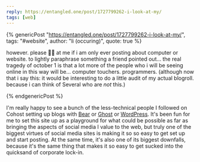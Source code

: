 ```yaml
---
reply: https://entangled.one/post/1727799262-i-look-at-my/
tags: [web]
---
```


{% genericPost "https://entangled.one/post/1727799262-i-look-at-my/",
    tags: "#website",
    author: "li (occuring)",
    quote: true %}
  <p>
    however. please 😮‍💨 at me if i am only ever posting about computer or
    website. to lightly paraphrase something a friend pointed out… the real
    tragedy of october 1 is that a lot more of the people who i will be seeing
    online in this way will be… computer touchers. programmers. (although now
    that i say this: it would be interesting to do a little audit of my actual
    blogroll. because i can think of Several who are <em>not</em> this.)
  </p>
{% endgenericPost %}

I'm really happy to see a bunch of the less-technical people I followed on
Cohost setting up blogs with [Bear](https://bearblog.dev/) or
[Ghost](https://ghost.org/) or [WordPress](https://wordpress.org/). It's been
fun for me to set this site up as a playground for what could be possible as far
as bringing the aspects of social media I value to the web, but truly one of the
biggest virtues of social media sites is making it so so easy to get set up and
start posting. At the same time, it's also one of its biggest downfalls, because
it's the same thing that makes it so easy to get sucked into the quicksand of
corporate lock-in.

